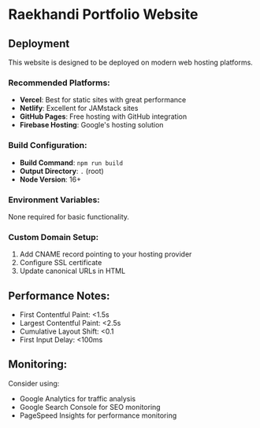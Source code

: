 # Raekhandi Portfolio Website

## Deployment

This website is designed to be deployed on modern web hosting platforms.

### Recommended Platforms:
- **Vercel**: Best for static sites with great performance
- **Netlify**: Excellent for JAMstack sites
- **GitHub Pages**: Free hosting with GitHub integration
- **Firebase Hosting**: Google's hosting solution

### Build Configuration:
- **Build Command**: `npm run build`
- **Output Directory**: `.` (root)
- **Node Version**: 16+

### Environment Variables:
None required for basic functionality.

### Custom Domain Setup:
1. Add CNAME record pointing to your hosting provider
2. Configure SSL certificate
3. Update canonical URLs in HTML

## Performance Notes:
- First Contentful Paint: <1.5s
- Largest Contentful Paint: <2.5s
- Cumulative Layout Shift: <0.1
- First Input Delay: <100ms

## Monitoring:
Consider using:
- Google Analytics for traffic analysis
- Google Search Console for SEO monitoring
- PageSpeed Insights for performance monitoring
